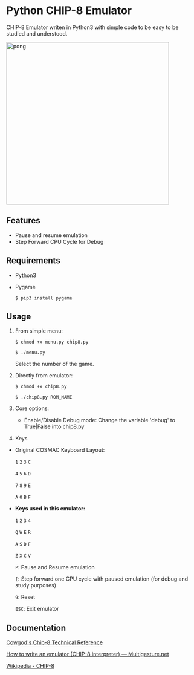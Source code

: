 # Python CHIP-8 Emulator

CHIP-8 Emulator writen in Python3 with simple code to be easy to be studied and understood.

<img width="430" alt="pong" src="https://github.com/cassianoperin/Chip8_Python3/blob/master/images/pong.png">

## Features
* Pause and resume emulation
* Step Forward CPU Cycle for Debug

## Requirements
- Python3
- Pygame

	`$ pip3 install pygame`


## Usage

1. From simple menu:

	`$ chmod +x menu.py chip8.py`

	`$ ./menu.py`


	Select the number of the game.


2. Directly from emulator:

	`$ chmod +x chip8.py`

	`$ ./chip8.py ROM_NAME`
	
3. Core options:

	* Enable/Disable Debug mode:
	Change the variable 'debug' to True|False into chip8.py
	
	
4. Keys
- Original COSMAC Keyboard Layout:

	`1` `2` `3` `C`

	`4` `5` `6` `D`

	`7` `8` `9` `E`

	`A` `0` `B` `F`

- **Keys used in this emulator:**

	`1` `2` `3` `4`

	`Q` `W` `E` `R`

	`A` `S` `D` `F`

	`Z` `X` `C` `V`

	`P`: Pause and Resume emulation
	
	`[`: Step forward one CPU cycle with paused emulation (for debug and study purposes)

	`9`: Reset

	`ESC`: Exit emulator

## Documentation
[Cowgod's Chip-8 Technical Reference](http://devernay.free.fr/hacks/chip8/C8TECH10.HTM#0.0)

[How to write an emulator (CHIP-8 interpreter) — Multigesture.net](http://www.multigesture.net/articles/how-to-write-an-emulator-chip-8-interpreter/)

[Wikipedia - CHIP-8](https://en.wikipedia.org/wiki/CHIP-8)
